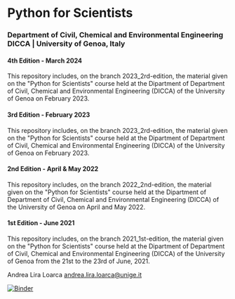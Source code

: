 # Python for Scientists 
### Department of Civil, Chemical and Environmental Engineering DICCA | University of Genoa, Italy 

#### 4th Edition - March 2024
This repository includes, on the branch 2023_2rd-edition, the material given on the "Python for Scientists" course held at the Dipartment of Department of Civil, Chemical and Environmental Engineering (DICCA) of the University of Genoa on February 2023.

#### 3rd Edition - February 2023
This repository includes, on the branch 2023_2rd-edition, the material given on the "Python for Scientists" course held at the Dipartment of Department of Civil, Chemical and Environmental Engineering (DICCA) of the University of Genoa on February 2023.

#### 2nd Edition - April & May 2022
This repository includes, on the branch 2022_2nd-edition, the material given on the "Python for Scientists" course held at the Dipartment of Department of Civil, Chemical and Environmental Engineering (DICCA) of the University of Genoa on April and May 2022.

#### 1st Edition - June 2021
This repository includes, on the branch 2021_1st-edition, the material given on the "Python for Scientists" course held at the Dipartment of Department of Civil, Chemical and Environmental Engineering (DICCA) of the University of Genoa from the 21st to the 23rd of June, 2021.



Andrea Lira Loarca
andrea.lira.loarca@unige.it

[![Binder](https://mybinder.org/badge_logo.svg)](https://mybinder.org/v2/gh/andreall/python_course-dicca.git/HEAD)
